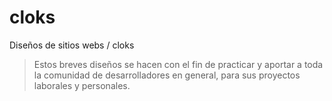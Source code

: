 # cloks

Diseños de sitios webs / cloks
> Estos breves diseños se hacen con el fin de practicar y aportar a toda la comunidad de desarrolladores en general, para sus proyectos laborales y personales.
